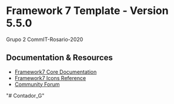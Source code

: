 # Framework 7 Template - Version 5.5.0

Grupo 2 CommIT-Rosario-2020

## Documentation & Resources

* [Framework7 Core Documentation](https://framework7.io/docs/)
* [Framework7 Icons Reference](https://framework7.io/icons/)
* [Community Forum](https://forum.framework7.io)

"# Contador_G" 

